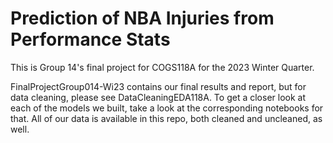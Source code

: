 # Prediction of NBA Injuries from Performance Stats
This is Group 14's final project for COGS118A for the 2023 Winter Quarter.

FinalProjectGroup014-Wi23 contains our final results and report, but for data cleaning, please see DataCleaningEDA118A. To get a closer look at each of the models we built, take a look at the corresponding notebooks for that. All of our data is available in this repo, both cleaned and uncleaned, as well. 


